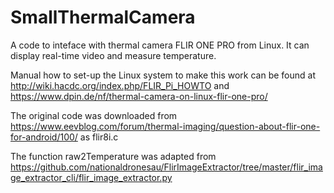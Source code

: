 # SmallThermalCamera

A code to inteface with thermal camera FLIR ONE PRO from Linux. It can display real-time video and measure temperature.


Manual how to set-up the Linux system to make this work can be found at 
http://wiki.hacdc.org/index.php/FLIR_Pi_HOWTO and 
https://www.dpin.de/nf/thermal-camera-on-linux-flir-one-pro/

The original code was downloaded from 
https://www.eevblog.com/forum/thermal-imaging/question-about-flir-one-for-android/100/ as flir8i.c

The function raw2Temperature was adapted from 
https://github.com/nationaldronesau/FlirImageExtractor/tree/master/flir_image_extractor_cli/flir_image_extractor.py
